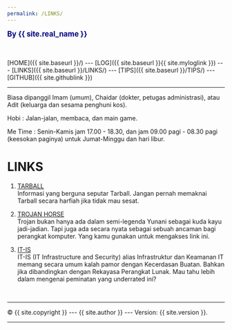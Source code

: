 ```yaml
---
permalink: /LINKS/
---
```

<span style="color:navy; font-weight:bold; font-size:larger;">By {{ site.real_name }} </span>

<br><br>
[HOME]({{ site.baseurl }}/) ---
[LOG]({{ site.baseurl }}{{ site.myloglink }}) ---
[LINKS]({{ site.baseurl }}/LINKS/) ---
[TIPS]({{ site.baseurl }}/TIPS/) ---
[GITHUB]({{ site.githublink }})
<br>
<hr>

Biasa dipanggil Imam (umum), Chaidar (dokter, petugas administrasi), atau Adit (keluarga dan sesama penghuni kos). 

Hobi : Jalan-jalan, membaca, dan main game.

Me Time : Senin-Kamis jam 17.00 - 18.30, dan jam 09.00 pagi - 08.30 pagi (keesokan paginya) untuk Jumat-Minggu dan hari libur. 

# LINKS

1. [TARBALL](https://en.wikipedia.org/wiki/Tar_(computing))<br>
Informasi yang berguna seputar Tarball. 
Jangan pernah memaknai Tarball secara harfiah jika tidak mau sesat.

2. [TROJAN HORSE](https://id.wikipedia.org/wiki/Trojan_horse_(komputer))<br>
Trojan bukan hanya ada dalam semi-legenda Yunani sebagai kuda kayu jadi-jadian.
Tapi juga ada secara nyata sebagai sebuah ancaman bagi perangkat komputer.
Yang kamu gunakan untuk mengakses link ini.

3. [IT-IS](https://cs.ui.ac.id/sarjana-ilmu-komputer/peminatan-sik-infrastruktur-keamanan/)<br>
IT-IS (IT Infrastructure and Security) alias Infrastruktur dan Keamanan IT memang secara umum kalah pamor dengan Kecerdasan Buatan.
Bahkan jika dibandingkan dengan Rekayasa Perangkat Lunak.
Mau tahu lebih dalam mengenai peminatan yang underrated ini? 

<br>
<hr>
&copy; {{ site.copyright }} --- {{ site.author }} --- Version: {{ site.version }}.
<hr>
<br>



